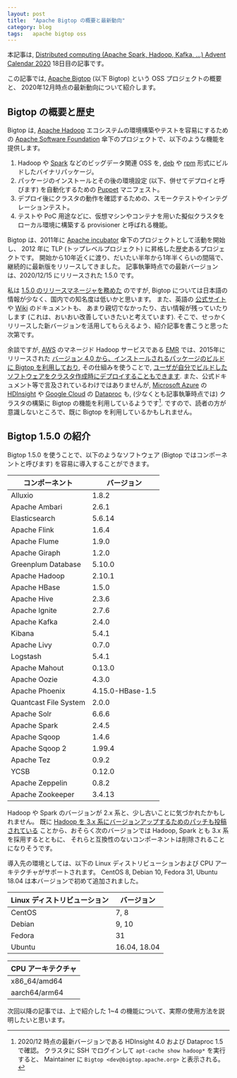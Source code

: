 ```yaml
---
layout: post
title:  "Apache Bigtop の概要と最新動向"
category: blog
tags:   apache bigtop oss
---
```

本記事は,
[Distributed computing (Apache Spark, Hadoop, Kafka, ...) Advent Calendar 2020](https://qiita.com/advent-calendar/2020/distributed-computing)
18日目の記事です。

この記事では, [Apache Bigtop](https://bigtop.apache.org) (以下 Bigtop) という OSS プロジェクトの概要と、
2020年12月時点の最新動向について紹介します。

## Bigtop の概要と歴史

Bigtop は, [Apache Hadoop](https://hadoop.apache.org/) エコシステムの環境構築やテストを容易にするための
[Apache Software Foundation](https://apache.org/) 傘下のプロジェクトで、以下のような機能を提供します。

1. Hadoop や [Spark](https://spark.apache.org/) などのビッグデータ関連 OSS を,
   [deb](https://wiki.debian.org/deb) や [rpm](https://rpm.org/) 形式にビルドしたバイナリパッケージ。
2. パッケージのインストールとその後の環境設定 (以下、併せてデプロイと呼びます) を自動化するための
   [Puppet](https://puppet.com/open-source/#osp) マニフェスト。
3. デプロイ後にクラスタの動作を確認するための、スモークテストやインテグレーションテスト。
4. テストや PoC 用途などに、仮想マシンやコンテナを用いた擬似クラスタをローカル環境に構築する provisioner と呼ばれる機能。

Bigtop は、2011年に [Apache incubator](https://incubator.apache.org/) 傘下のプロジェクトとして活動を開始し、
2012 年に TLP (トップレベルプロジェクト) に昇格した歴史あるプロジェクトです。
開始から10年近くに渡り、だいたい半年から1年半くらいの間隔で、継続的に最新版をリリースしてきました。
記事執筆時点での最新バージョンは、2020/12/15 にリリースされた 1.5.0 です。

私は [1.5.0 のリリースマネージャを務めた](https://lists.apache.org/thread.html/r226f6cfe4da0671afda32490adcee42da1c9bcc34eb4da41d604c6cf%40%3Cdev.bigtop.apache.org%3E)
のですが, Bigtop については日本語の情報が少なく、国内での知名度は低いかと思います。
また、英語の [公式サイト](https://bigtop.apache.org) や
[Wiki](https://cwiki.apache.org/confluence/display/BIGTOP/Index) のドキュメントも、
あまり親切でなかったり、古い情報が残っていたりします (これは、おいおい改善していきたいと考えています).
そこで、せっかくリリースした新バージョンを活用してもらえるよう、紹介記事を書こうと思った次第です。

余談ですが, [AWS](https://aws.amazon.com/) のマネージド Hadoop サービスである
[EMR](https://aws.amazon.com/emr/) では、2015年にリリースされた
[バージョン 4.0 から、インストールされるパッケージのビルドに Bigtop を利用しており](https://aws.amazon.com/blogs/aws/elastic-mapreduce-release-4-0-0-with-updated-applications-now-available/),
その仕組みを使うことで,
[ユーザが自分でビルドしたソフトウェアをクラスタ作成時にデプロイすることもできます](https://aws.amazon.com/blogs/big-data/building-and-deploying-custom-applications-with-apache-bigtop-and-amazon-emr/).
また、公式ドキュメント等で言及されているわけではありませんが,
[Microsoft Azure](https://azure.microsoft.com/) の [HDInsight](https://azure.microsoft.com/en-us/services/hdinsight/) や
[Google Cloud](https://cloud.google.com/) の [Dataproc](https://cloud.google.com/dataproc) も,
(少なくとも記事執筆時点では) クラスタの構築に Bigtop の機能を利用しているようです[^1].
ですので、読者の方が意識しないところで、既に Bigtop を利用しているかもしれません。

[^1]: 2020/12 時点の最新バージョンである HDInsight 4.0 および Dataproc 1.5 で確認。
      クラスタに SSH でログインして `apt-cache show hadoop*` を実行すると、
      Maintainer に `Bigtop <dev@bigtop.apache.org>` と表示される。

## Bigtop 1.5.0 の紹介

Bigtop 1.5.0 を使うことで、以下のようなソフトウェア (Bigtop ではコンポーネントと呼びます) を容易に導入することができます。

| コンポーネント | バージョン |
| --------------------- | ---------------- |
| Alluxio               | 1.8.2            |
| Apache Ambari         | 2.6.1            |
| Elasticsearch         | 5.6.14           |
| Apache Flink          | 1.6.4            |
| Apache Flume          | 1.9.0            |
| Apache Giraph         | 1.2.0            |
| Greenplum Database    | 5.10.0           |
| Apache Hadoop         | 2.10.1           |
| Apache HBase          | 1.5.0            |
| Apache Hive           | 2.3.6            |
| Apache Ignite         | 2.7.6            |
| Apache Kafka          | 2.4.0            |
| Kibana                | 5.4.1            |
| Apache Livy           | 0.7.0            |
| Logstash              | 5.4.1            |
| Apache Mahout         | 0.13.0           |
| Apache Oozie          | 4.3.0            |
| Apache Phoenix        | 4.15.0-HBase-1.5 |
| Quantcast File System | 2.0.0            |
| Apache Solr           | 6.6.6            |
| Apache Spark          | 2.4.5            |
| Apache Sqoop          | 1.4.6            |
| Apache Sqoop 2        | 1.99.4           |
| Apache Tez            | 0.9.2            |
| YCSB                  | 0.12.0           |
| Apache Zeppelin       | 0.8.2            |
| Apache Zookeeper      | 3.4.13           |

Hadoop や Spark のバージョンが 2.x 系と、少し古いことに気づかれたかもしれません。
既に [Hadoop を 3.x 系にバージョンアップするためのパッチも投稿されている](https://issues.apache.org/jira/browse/BIGTOP-3280)
ことから、おそらく次のバージョンでは Hadoop, Spark とも 3.x 系を採用するとともに、
それらと互換性のないコンポーネントは削除されることになりそうです。

導入先の環境としては、以下の Linux ディストリビューションおよび CPU アーキテクチャがサポートされます。
CentOS 8, Debian 10, Fedora 31, Ubuntu 18.04 は本バージョンで初めて追加されました。

| Linux ディストリビューション | バージョン |
| ------ | ------------ |
| CentOS | 7, 8         |
| Debian | 9, 10        |
| Fedora | 31           |
| Ubuntu | 16.04, 18.04 |

| CPU アーキテクチャ |
| --------------- |
| x86_64/amd64    |
| aarch64/arm64   |

次回以降の記事では、上で紹介した 1~4 の機能について、実際の使用方法を説明したいと思います。
